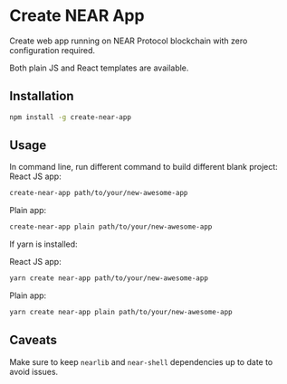 # Create NEAR App

Create web app running on NEAR Protocol blockchain with zero configuration required.

Both plain JS and React templates are available.

## Installation

```bash
npm install -g create-near-app
```

## Usage

In command line, run different command to build different blank project:
React JS app:
```bash
create-near-app path/to/your/new-awesome-app
```
Plain app:
```bash
create-near-app plain path/to/your/new-awesome-app
```

If yarn is installed:

React JS app:
```bash
yarn create near-app path/to/your/new-awesome-app
```
Plain app:
```bash
yarn create near-app plain path/to/your/new-awesome-app
```

## Caveats

Make sure to keep `nearlib` and `near-shell` dependencies up to date to avoid issues.
